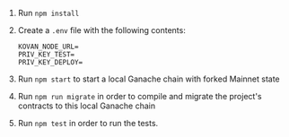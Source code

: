 1. Run `npm install`
2. Create a `.env` file with the following contents:

   ```
   KOVAN_NODE_URL=
   PRIV_KEY_TEST=
   PRIV_KEY_DEPLOY=
   ```
3. Run `npm start` to start a local Ganache chain with forked Mainnet state
4. Run `npm run migrate` in order to compile and migrate the project's contracts to this local Ganache chain
5. Run `npm test` in order to run the tests.

